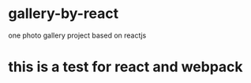 # gallery-by-react
one photo gallery project based on reactjs 
# this is a test for react and webpack 

